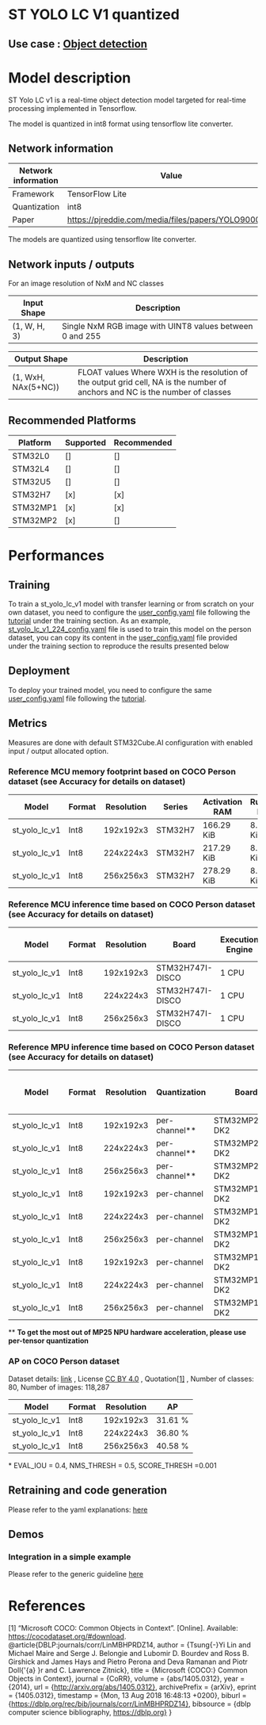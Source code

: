 # ST YOLO LC V1 quantized

## **Use case** : [Object detection](../../../object_detection/README.md)

# Model description


ST Yolo LC v1 is a real-time object detection model targeted for real-time processing implemented in Tensorflow.

The model is quantized in int8 format using tensorflow lite converter.

## Network information


| Network information     |  Value          |
|-------------------------|-----------------|
|  Framework              | TensorFlow Lite |
|  Quantization           | int8            |
|  Paper                  | https://pjreddie.com/media/files/papers/YOLO9000.pdf |

The models are quantized using tensorflow lite converter.


## Network inputs / outputs


For an image resolution of NxM and NC classes

| Input Shape | Description |
| ----- | ----------- |
| (1, W, H, 3) | Single NxM RGB image with UINT8 values between 0 and 255 |

| Output Shape | Description |
| ----- | ----------- |
| (1, WxH, NAx(5+NC)) | FLOAT values Where WXH is the resolution of the output grid cell, NA is the number of anchors and NC is the number of classes|


## Recommended Platforms


| Platform | Supported | Recommended |
|----------|-----------|-------------|
| STM32L0  | []        | []          |
| STM32L4  | []        | []          |
| STM32U5  | []        | []          |
| STM32H7  | [x]       | [x]         |
| STM32MP1 | [x]       | [x]         |
| STM32MP2 | [x]       | []          |


# Performances
## Training


To train a st_yolo_lc_v1 model with transfer learning or from scratch on your own dataset, you need to configure the
[user_config.yaml](../../src/user_config.yaml) file following the [tutorial](../../README.md) under the training section.
As an example, [st_yolo_lc_v1_224_config.yaml](./ST_pretrainedmodel_public_dataset/coco_2017_person/st_yolo_lc_v1_224/st_yolo_lc_v1_224_config.yaml) file is used to train this model on the person dataset, you can copy its content in the [user_config.yaml](../../src/user_config.yaml) file provided under the training section to reproduce the results presented below

## Deployment


To deploy your trained model, you need to configure the same [user_config.yaml](../../src/user_config.yaml) file following the [tutorial](../../deployment/README.md).


## Metrics


Measures are done with default STM32Cube.AI configuration with enabled input / output allocated option.


### Reference **MCU** memory footprint based on COCO Person dataset (see Accuracy for details on dataset)


| Model             | Format | Resolution | Series  | Activation RAM | Runtime RAM | Weights Flash | Code Flash      | Total RAM    | Total Flash | STM32Cube.AI version  |
|-------------------|--------|------------|---------|----------------|-------------|---------------|-----------------|--------------|-------------|-----------------------|
| st_yolo_lc_v1     | Int8   | 192x192x3  | STM32H7 | 166.29 KiB     | 8.09 KiB    | 276.73 KiB    | 53.51 KiB      | 174.38 KiB    | 330.23 KiB  | 9.1.0         |
| st_yolo_lc_v1     | Int8   | 224x224x3  | STM32H7 | 217.29 KiB     | 8.09 KiB    | 276.73 KiB    | 53.51 KiB      | 225.38 KiB    | 330.24 KiB  | 9.1.0           |
| st_yolo_lc_v1     | Int8   | 256x256x3  | STM32H7 | 278.29 KiB     | 8.09 KiB    | 276.73 KiB    | 53.51 KiB      | 286.38 KiB    | 330.23 KiB  | 9.1.0           |


### Reference **MCU** inference time based on COCO Person dataset (see Accuracy for details on dataset)


| Model             | Format | Resolution | Board            | Execution Engine | Frequency   | Inference time (ms) | STM32Cube.AI version  |
|-------------------|--------|------------|------------------|------------------|-------------|---------------------|-----------------------|
| st_yolo_lc_v1     | Int8   | 192x192x3    | STM32H747I-DISCO | 1 CPU            | 400 MHz     | 179.35 ms         | 9.1.0                 |
| st_yolo_lc_v1     | Int8   | 224x224x3    | STM32H747I-DISCO | 1 CPU            | 400 MHz     | 244.7 ms          | 9.1.0                 |
| st_yolo_lc_v1     | Int8   | 256x256x3    | STM32H747I-DISCO | 1 CPU            | 400 MHz     | 321.23 ms         | 9.1.0                 |


### Reference **MPU** inference time based on COCO Person dataset (see Accuracy for details on dataset)

| Model         | Format | Resolution | Quantization  | Board             | Execution Engine | Frequency | Inference time (ms) | %NPU  | %GPU  | %CPU | X-LINUX-AI version |       Framework       |
|---------------|--------|------------|---------------|-------------------|------------------|-----------|---------------------|-------|-------|------|--------------------|-----------------------|
| st_yolo_lc_v1 | Int8   | 192x192x3  |  per-channel**  | STM32MP257F-DK2   | NPU/GPU          | 800  MHz  | 12.00 ms            | 2.62  | 97.38 |0     | v5.1.0             | OpenVX                |
| st_yolo_lc_v1 | Int8   | 224x224x3  |  per-channel**  | STM32MP257F-DK2   | NPU/GPU          | 800  MHz  | 17.92 ms            | 2.43  | 97.57 |0     | v5.1.0             | OpenVX                |
| st_yolo_lc_v1 | Int8   | 256x256x3  |  per-channel**  | STM32MP257F-DK2   | NPU/GPU          | 800  MHz  | 14.43 ms            | 3.20  | 96.80 |0     | v5.1.0             | OpenVX                |
| st_yolo_lc_v1 | Int8   | 192x192x3  |  per-channel  | STM32MP157F-DK2   | 2 CPU            | 800  MHz  | 32.84 ms            | NA    | NA    |100   | v5.1.0             | TensorFlowLite 2.11.0 |
| st_yolo_lc_v1 | Int8   | 224x224x3  |  per-channel  | STM32MP157F-DK2   | 2 CPU            | 800  MHz  | 45.13 ms            | NA    | NA    |100   | v5.1.0             | TensorFlowLite 2.11.0 |
| st_yolo_lc_v1 | Int8   | 256x256x3  |  per-channel  | STM32MP157F-DK2   | 2 CPU            | 800  MHz  | 59.38 ms            | NA    | NA    |100   | v5.1.0             | TensorFlowLite 2.11.0 |
| st_yolo_lc_v1 | Int8   | 192x192x3  |  per-channel  | STM32MP135F-DK2   | 1 CPU            | 1000 MHz  | 52.64 ms            | NA    | NA    |100   | v5.1.0             | TensorFlowLite 2.11.0 |
| st_yolo_lc_v1 | Int8   | 224x224x3  |  per-channel  | STM32MP135F-DK2   | 1 CPU            | 1000 MHz  | 71.26 ms            | NA    | NA    |100   | v5.1.0             | TensorFlowLite 2.11.0 |
| st_yolo_lc_v1 | Int8   | 256x256x3  |  per-channel  | STM32MP135F-DK2   | 1 CPU            | 1000 MHz  | 93.50 ms            | NA    | NA    |100   | v5.1.0             | TensorFlowLite 2.11.0 |

** **To get the most out of MP25 NPU hardware acceleration, please use per-tensor quantization**

### AP on COCO Person dataset


Dataset details: [link](https://cocodataset.org/#download) , License [CC BY 4.0](https://creativecommons.org/licenses/by/4.0/legalcode) , Quotation[[1]](#1) , Number of classes: 80, Number of images: 118,287

| Model | Format | Resolution |       AP       |
|-------|--------|------------|----------------|
| st_yolo_lc_v1 | Int8 | 192x192x3   | 31.61 % |
| st_yolo_lc_v1 | Int8 | 224x224x3   | 36.80 % |
| st_yolo_lc_v1 | Int8 | 256x256x3   | 40.58 % |

\* EVAL_IOU = 0.4, NMS_THRESH = 0.5, SCORE_THRESH =0.001
## Retraining and code generation


Please refer to the yaml explanations: [here](../../src/README.md)


## Demos
### Integration in a simple example


Please refer to the generic guideline [here](../../deployment/README.md)



# References


<a id="1">[1]</a>
“Microsoft COCO: Common Objects in Context”. [Online]. Available: https://cocodataset.org/#download.
@article{DBLP:journals/corr/LinMBHPRDZ14,
  author    = {Tsung{-}Yi Lin and
               Michael Maire and
               Serge J. Belongie and
               Lubomir D. Bourdev and
               Ross B. Girshick and
               James Hays and
               Pietro Perona and
               Deva Ramanan and
               Piotr Doll{'{a} }r and
               C. Lawrence Zitnick},
  title     = {Microsoft {COCO:} Common Objects in Context},
  journal   = {CoRR},
  volume    = {abs/1405.0312},
  year      = {2014},
  url       = {http://arxiv.org/abs/1405.0312},
  archivePrefix = {arXiv},
  eprint    = {1405.0312},
  timestamp = {Mon, 13 Aug 2018 16:48:13 +0200},
  biburl    = {https://dblp.org/rec/bib/journals/corr/LinMBHPRDZ14},
  bibsource = {dblp computer science bibliography, https://dblp.org}
}
